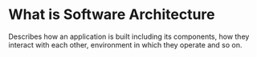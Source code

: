 # What is Software Architecture

Describes how an application is built including its components, how they interact with each other, environment in which they operate and so on.

